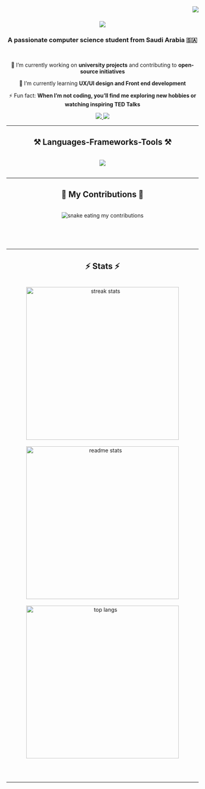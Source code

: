 <img align="right" src="https://visitor-badge.laobi.icu/badge?page_id=GhalaMalbishri.GhalaMalbishri" />

<h1 align="center">
    <img src="https://readme-typing-svg.herokuapp.com/?font=Righteous&size=35&center=true&vCenter=true&width=500&height=70&duration=4000&lines=Hi+There!+👋;+I'm+Ghala+Albishri!;" />
</h1>

<h3 align="center">A passionate computer science student from Saudi Arabia 🇸🇦</h3>

<br/>

<div align="center">
 
 🔭 I’m currently working on **university projects** and contributing to **open-source initiatives**
 
 🌱 I’m currently learning **UX/UI design and Front end development**

<!--💬 Ask me about **Java, Python, SQL, or anything tech-related** -->

⚡ Fun fact: **When I’m not coding, you’ll find me exploring new hobbies or watching inspiring TED Talks**

 </div>
 
<div align="center"> 
  <a href="mailto:ghala.m.albishri@gmail.com">
    <img src="https://img.shields.io/badge/Gmail-333333?style=for-the-badge&logo=gmail&logoColor=red" />
  </a>
  <a href="https://www.linkedin.com/in/ghala-albishri" target="_blank">
    <img src="https://img.shields.io/badge/LinkedIn-0077B5?style=for-the-badge&logo=linkedin&logoColor=white" target="_blank" />
  </a>
 <!-- <a href="https://your-portfolio-link.com" target="_blank">
     <img src="https://img.shields.io/badge/Portfolio-FF5722?style=for-the-badge&logo=todoist&logoColor=white" target="_blank" />
  </a> -->
</div>

 <hr/>
 
<h2 align="center">⚒️ Languages-Frameworks-Tools ⚒️</h2>
<br/>
<div align="center">
    <img src="https://skillicons.dev/icons?i=html,css,js,java,python,react,nodejs,firebase,mysql,figma,git,github,vscode,bootstrap" /><br>
</div>

<br/>
<hr/>

<div align="center">
  <h2>🐍 My Contributions 🐍</h2>
  <br>
  <img alt="snake eating my contributions" src="https://raw.githubusercontent.com/GhalaMalbishri/GhalaMalbishri/output/github-contribution-grid-snake.svg" />
  
  <br/><br/><br/>
</div>

<hr/>

<h2 align="center">⚡ Stats ⚡</h2>
<br>
<div align="center">
  <img width=400  src="https://github-readme-streak-stats-salesp07.vercel.app/?user=GhalaMalbishri&count_private=true&theme=react&border_radius=10" alt="streak stats"/>
  <br/><br/>
  <img width=400  src="https://github-readme-stats-salesp07.vercel.app/api?username=GhalaMalbishri&count_private=true&show_icons=true&theme=react&rank_icon=github&border_radius=10" alt="readme stats" />
  <br/><br/>
  <img width=400  src="https://github-readme-stats-salesp07.vercel.app/api/top-langs/?username=GhalaMalbishri&hide=HTML&langs_count=8&layout=compact&theme=react&border_radius=10&size_weight=0.5&count_weight=0.5&exclude_repo=github-readme-stats" alt="top langs" />
</div>

<br/><br/>




<hr/>

<br/>


